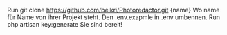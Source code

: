 Run git clone https://github.com/belkri/Photoredactor.git {name}
Wo name für Name von ihrer Projekt steht.
Den .env.exapmle in .env umbennen.
Run php artisan key:generate
Sie sind bereit!
